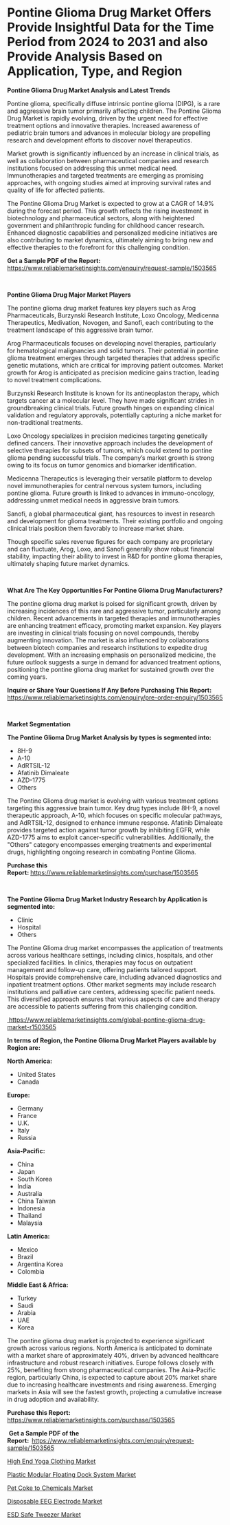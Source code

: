 <p><h1>Pontine Glioma Drug Market Offers Provide Insightful Data for the Time Period from 2024 to 2031 and also Provide Analysis Based on Application, Type, and Region</h1></p><p><strong>Pontine Glioma Drug Market Analysis and Latest Trends</strong></p>
<p><p>Pontine glioma, specifically diffuse intrinsic pontine glioma (DIPG), is a rare and aggressive brain tumor primarily affecting children. The Pontine Glioma Drug Market is rapidly evolving, driven by the urgent need for effective treatment options and innovative therapies. Increased awareness of pediatric brain tumors and advances in molecular biology are propelling research and development efforts to discover novel therapeutics.</p><p>Market growth is significantly influenced by an increase in clinical trials, as well as collaboration between pharmaceutical companies and research institutions focused on addressing this unmet medical need. Immunotherapies and targeted treatments are emerging as promising approaches, with ongoing studies aimed at improving survival rates and quality of life for affected patients.</p><p>The Pontine Glioma Drug Market is expected to grow at a CAGR of 14.9% during the forecast period. This growth reflects the rising investment in biotechnology and pharmaceutical sectors, along with heightened government and philanthropic funding for childhood cancer research. Enhanced diagnostic capabilities and personalized medicine initiatives are also contributing to market dynamics, ultimately aiming to bring new and effective therapies to the forefront for this challenging condition.</p></p>
<p><strong>Get a Sample PDF of the Report:&nbsp;</strong> <a href="https://www.reliablemarketinsights.com/enquiry/request-sample/1503565?utm_campaign=1264&utm_medium=2&utm_source=Github&utm_content=ia&utm_term=03102024&utm_id=pontine-glioma-drug">https://www.reliablemarketinsights.com/enquiry/request-sample/1503565</a></p>
<p>&nbsp;</p>
<p><strong>Pontine Glioma Drug Major Market Players</strong></p>
<p><p>The pontine glioma drug market features key players such as Arog Pharmaceuticals, Burzynski Research Institute, Loxo Oncology, Medicenna Therapeutics, Medivation, Novogen, and Sanofi, each contributing to the treatment landscape of this aggressive brain tumor.</p><p>Arog Pharmaceuticals focuses on developing novel therapies, particularly for hematological malignancies and solid tumors. Their potential in pontine glioma treatment emerges through targeted therapies that address specific genetic mutations, which are critical for improving patient outcomes. Market growth for Arog is anticipated as precision medicine gains traction, leading to novel treatment complications.</p><p>Burzynski Research Institute is known for its antineoplaston therapy, which targets cancer at a molecular level. They have made significant strides in groundbreaking clinical trials. Future growth hinges on expanding clinical validation and regulatory approvals, potentially capturing a niche market for non-traditional treatments.</p><p>Loxo Oncology specializes in precision medicines targeting genetically defined cancers. Their innovative approach includes the development of selective therapies for subsets of tumors, which could extend to pontine glioma pending successful trials. The company’s market growth is strong owing to its focus on tumor genomics and biomarker identification.</p><p>Medicenna Therapeutics is leveraging their versatile platform to develop novel immunotherapies for central nervous system tumors, including pontine glioma. Future growth is linked to advances in immuno-oncology, addressing unmet medical needs in aggressive brain tumors.</p><p>Sanofi, a global pharmaceutical giant, has resources to invest in research and development for glioma treatments. Their existing portfolio and ongoing clinical trials position them favorably to increase market share.</p><p>Though specific sales revenue figures for each company are proprietary and can fluctuate, Arog, Loxo, and Sanofi generally show robust financial stability, impacting their ability to invest in R&D for pontine glioma therapies, ultimately shaping future market dynamics.</p></p>
<p>&nbsp;</p>
<p><strong>What Are The Key Opportunities For Pontine Glioma Drug Manufacturers?</strong></p>
<p><p>The pontine glioma drug market is poised for significant growth, driven by increasing incidences of this rare and aggressive tumor, particularly among children. Recent advancements in targeted therapies and immunotherapies are enhancing treatment efficacy, promoting market expansion. Key players are investing in clinical trials focusing on novel compounds, thereby augmenting innovation. The market is also influenced by collaborations between biotech companies and research institutions to expedite drug development. With an increasing emphasis on personalized medicine, the future outlook suggests a surge in demand for advanced treatment options, positioning the pontine glioma drug market for sustained growth over the coming years.</p></p>
<p><strong>Inquire or Share Your Questions If Any Before Purchasing This Report:</strong> <a href="https://www.reliablemarketinsights.com/enquiry/pre-order-enquiry/1503565?utm_campaign=1264&utm_medium=2&utm_source=Github&utm_content=ia&utm_term=03102024&utm_id=pontine-glioma-drug">https://www.reliablemarketinsights.com/enquiry/pre-order-enquiry/1503565</a></p>
<p>&nbsp;</p>
<p><strong>Market Segmentation</strong></p>
<p><strong>The Pontine Glioma Drug Market Analysis by types is segmented into:</strong></p>
<p><ul><li>8H-9</li><li>A-10</li><li>AdRTSIL-12</li><li>Afatinib Dimaleate</li><li>AZD-1775</li><li>Others</li></ul></p>
<p><p>The Pontine Glioma drug market is evolving with various treatment options targeting this aggressive brain tumor. Key drug types include 8H-9, a novel therapeutic approach, A-10, which focuses on specific molecular pathways, and AdRTSIL-12, designed to enhance immune response. Afatinib Dimaleate provides targeted action against tumor growth by inhibiting EGFR, while AZD-1775 aims to exploit cancer-specific vulnerabilities. Additionally, the "Others" category encompasses emerging treatments and experimental drugs, highlighting ongoing research in combating Pontine Glioma.</p></p>
<p><strong>Purchase this Report:&nbsp;</strong><a href="https://www.reliablemarketinsights.com/purchase/1503565?utm_campaign=1264&utm_medium=2&utm_source=Github&utm_content=ia&utm_term=03102024&utm_id=pontine-glioma-drug">https://www.reliablemarketinsights.com/purchase/1503565</a></p>
<p>&nbsp;</p>
<p><strong>The Pontine Glioma Drug Market Industry Research by Application is segmented into:</strong></p>
<p><ul><li>Clinic</li><li>Hospital</li><li>Others</li></ul></p>
<p><p>The Pontine Glioma drug market encompasses the application of treatments across various healthcare settings, including clinics, hospitals, and other specialized facilities. In clinics, therapies may focus on outpatient management and follow-up care, offering patients tailored support. Hospitals provide comprehensive care, including advanced diagnostics and inpatient treatment options. Other market segments may include research institutions and palliative care centers, addressing specific patient needs. This diversified approach ensures that various aspects of care and therapy are accessible to patients suffering from this challenging condition.</p></p>
<p><a href="https://www.reliablemarketinsights.com/global-pontine-glioma-drug-market-r1503565?utm_campaign=1264&utm_medium=2&utm_source=Github&utm_content=ia&utm_term=03102024&utm_id=pontine-glioma-drug">&nbsp;https://www.reliablemarketinsights.com/global-pontine-glioma-drug-market-r1503565</a></p>
<p><strong>In terms of Region, the Pontine Glioma Drug Market Players available by Region are:</strong></p>
<p>
    <p> <strong> North America: </strong>
        <ul>
            <li>United States</li>
            <li>Canada</li>
        </ul>
        </p> 
    <p> <strong> Europe: </strong>
        <ul>
            <li>Germany</li>
            <li>France</li>
            <li>U.K.</li>
            <li>Italy</li>
            <li>Russia</li>
        </ul>
        </p> 
    <p> <strong> Asia-Pacific: </strong>
        <ul>
            <li>China</li>
            <li>Japan</li>
            <li>South Korea</li>
            <li>India</li>
            <li>Australia</li>
            <li>China Taiwan</li>
            <li>Indonesia</li>
            <li>Thailand</li>
            <li>Malaysia</li>
        </ul>
        </p> 
    <p> <strong> Latin America: </strong>
        <ul>
            <li>Mexico</li>
            <li>Brazil</li>
            <li>Argentina Korea</li>
            <li>Colombia</li>
        </ul>
        </p> 
    <p> <strong> Middle East & Africa: </strong>
        <ul>
            <li>Turkey</li>
            <li>Saudi</li>
            <li>Arabia</li>
            <li>UAE</li>
            <li>Korea</li>
        </ul>
    </p>
    </p>
<p><p>The pontine glioma drug market is projected to experience significant growth across various regions. North America is anticipated to dominate with a market share of approximately 40%, driven by advanced healthcare infrastructure and robust research initiatives. Europe follows closely with 25%, benefiting from strong pharmaceutical companies. The Asia-Pacific region, particularly China, is expected to capture about 20% market share due to increasing healthcare investments and rising awareness. Emerging markets in Asia will see the fastest growth, projecting a cumulative increase in drug adoption and availability.</p></p>
<p><strong>Purchase this Report: </strong><a href="https://www.reliablemarketinsights.com/purchase/1503565?utm_campaign=1264&utm_medium=2&utm_source=Github&utm_content=ia&utm_term=03102024&utm_id=pontine-glioma-drug">https://www.reliablemarketinsights.com/purchase/1503565</a></p>
<p>&nbsp;<strong>Get a Sample PDF of the Report:&nbsp;&nbsp;</strong><a href="https://www.reliablemarketinsights.com/enquiry/request-sample/1503565?utm_campaign=1264&utm_medium=2&utm_source=Github&utm_content=ia&utm_term=03102024&utm_id=pontine-glioma-drug">https://www.reliablemarketinsights.com/enquiry/request-sample/1503565</a></p>
<p><strong></strong></p>
<p><p><a href="https://www.linkedin.com/pulse/charting-future-comprehensive-analysis-global-high-end-yoga-84qje?utm_campaign=1264&utm_medium=2&utm_source=Github&utm_content=ia&utm_term=03102024&utm_id=pontine-glioma-drug">High End Yoga Clothing Market</a></p><p><a href="https://issuu.com/reportprime-2/docs/plastic-modular-floating-dock-syste_1d7e0614f39e16?utm_campaign=1264&utm_medium=2&utm_source=Github&utm_content=ia&utm_term=03102024&utm_id=pontine-glioma-drug">Plastic Modular Floating Dock System Market</a></p><p><a href="https://issuu.com/reportprime-2/docs/pet-coke-to-chemicals-market-size-2_b7fa4fb8f31511?utm_campaign=1264&utm_medium=2&utm_source=Github&utm_content=ia&utm_term=03102024&utm_id=pontine-glioma-drug">Pet Coke to Chemicals Market</a></p><p><a href="https://www.linkedin.com/pulse/global-disposable-eeg-electrode-market-focus-product-type-1kyie?trackingId=snvGWxwJSeGTs%2FpBGgg8pA%3D%3D&utm_campaign=1264&utm_medium=2&utm_source=Github&utm_content=ia&utm_term=03102024&utm_id=pontine-glioma-drug">Disposable EEG Electrode Market</a></p><p><a href="https://www.linkedin.com/pulse/esd-safe-tweezer-industry-insights-report-analyzing-market-patsf?trackingId=TXMIv3P7QqqnvaejTZI1ZQ%3D%3D&utm_campaign=1264&utm_medium=2&utm_source=Github&utm_content=ia&utm_term=03102024&utm_id=pontine-glioma-drug">ESD Safe Tweezer Market</a></p></p>